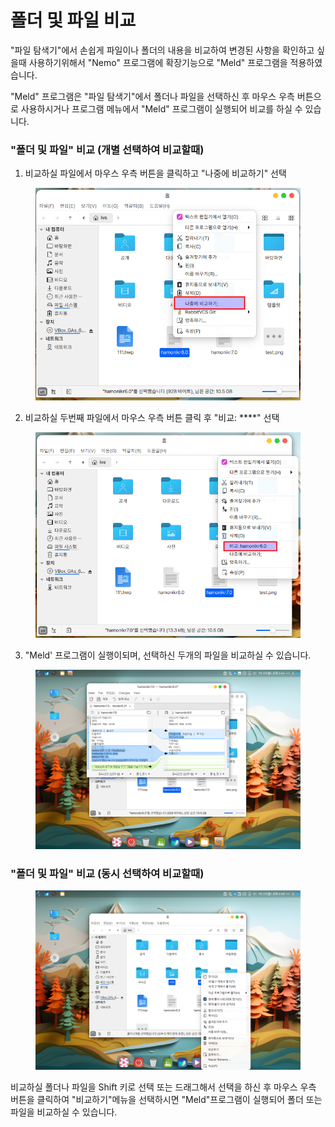 # 폴더 및 파일 비교

"파일 탐색기"에서 손쉽게 파일이나 폴더의 내용을 비교하여 변경된 사항을 확인하고 싶을때 사용하기위해서 "Nemo" 프로그램에 확장기능으로 "Meld" 프로그램을 적용하였습니다.&#x20;

"Meld" 프로그램은 "파일 탐색기"에서 폴더나 파일을 선택하신 후 마우스 우측 버튼으로 사용하시거나 프로그램 메뉴에서 "Meld" 프로그램이 실행되어 비교를 하실 수 있습니다.&#x20;



### "폴더 및 파일" 비교 (개별 선택하여 비교할때)

1. 비교하실 파일에서 마우스 우측 버튼을 클릭하고 "나중에 비교하기" 선택

<figure><img src="../../.gitbook/assets/image (85).png" alt=""><figcaption></figcaption></figure>

2. 비교하실 두번째 파일에서 마우스 우측 버튼 클릭 후 "비교: \*\*\*\*" 선택

<figure><img src="../../.gitbook/assets/image (87).png" alt=""><figcaption></figcaption></figure>

3. "Meld' 프로그램이 실행이되며, 선택하신 두개의 파일을 비교하실 수 있습니다.

<figure><img src="../../.gitbook/assets/333.png" alt=""><figcaption></figcaption></figure>

### "폴더 및 파일" 비교 (동시 선택하여 비교할때)

<figure><img src="../../.gitbook/assets/333 (1).png" alt=""><figcaption></figcaption></figure>

비교하실 폴더나 파일을 Shift 키로 선택 또는 드래그해서 선택을 하신 후 마우스 우측 버튼을 클릭하여 "비교하기"메뉴을 선택하시면 "Meld"프로그램이 실행되어 폴더 또는 파일을 비교하실 수 있습니다.&#x20;
